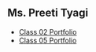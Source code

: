 ## Ms. Preeti Tyagi
- [Class 02 Portfolio](../Classes/Class%2002/Class%2002%20Portfolio.md)
- [Class 05 Portfolio](../Classes/Class%2005/Class%2005%20Portfolio.md)